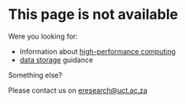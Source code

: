 # This page is not available

Were you looking for:

- Information about [high-performance computing](hpc/README.md)
- [data storage](data/README.md) guidance

Something else?

Please contact us on [eresearch@uct.ac.za](mailto:eresearch@uct.ac.za)